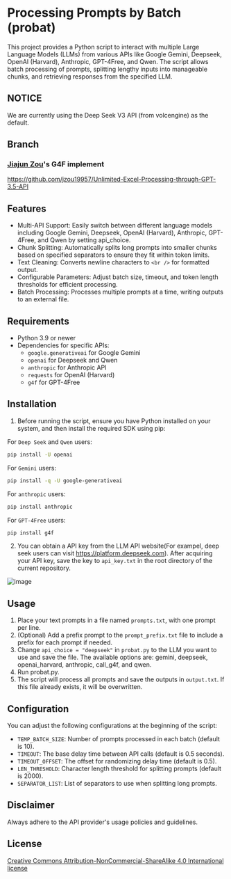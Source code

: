 # Processing Prompts by Batch (probat)

This project provides a Python script to interact with multiple Large Language Models (LLMs) from various APIs like Google Gemini, Deepseek, OpenAI (Harvard), Anthropic, GPT-4Free, and Qwen. The script allows batch processing of prompts, splitting lengthy inputs into manageable chunks, and retrieving responses from the specified LLM.

## NOTICE

We are currently using the Deep Seek V3 API (from volcengine) as the default. 

## Branch

### [Jiajun Zou](https://github.com/jzou19957)'s G4F implement

https://github.com/jzou19957/Unlimited-Excel-Processing-through-GPT-3.5-API

## Features

- Multi-API Support: Easily switch between different language models including Google Gemini, Deepseek, OpenAI (Harvard), Anthropic, GPT-4Free, and Qwen by setting api_choice.
- Chunk Splitting: Automatically splits long prompts into smaller chunks based on specified separators to ensure they fit within token limits.
- Text Cleaning: Converts newline characters to `<br />` for formatted output.
- Configurable Parameters: Adjust batch size, timeout, and token length thresholds for efficient processing.
- Batch Processing: Processes multiple prompts at a time, writing outputs to an external file.

## Requirements

  - Python 3.9 or newer
  - Dependencies for specific APIs:
    - `google.generativeai` for Google Gemini
    - `openai` for Deepseek and Qwen
    - `anthropic` for Anthropic API
    - `requests` for OpenAI (Harvard)
    - `g4f` for GPT-4Free

## Installation

1. Before running the script, ensure you have Python installed on your system, and then install the required SDK using pip:

For `Deep Seek` and `Qwen` users:
```bash
pip install -U openai
```

For `Gemini` users:
```bash
pip install -q -U google-generativeai
```

For `anthropic` users:
```bash
pip install anthropic
```

For `GPT-4Free` users:
```bash
pip install g4f
```

2. You can obtain a API key from the LLM API website(For exampel, deep seek users can visit https://platform.deepseek.com). After acquiring your API key, save the key to `api_key.txt` in the root directory of the current repository.

![image](https://github.com/cbdb-project/processing-prompts-by-batch/assets/8538710/f38a0f0f-732d-4f71-bdbd-b2054831b92d)

## Usage

1. Place your text prompts in a file named `prompts.txt`, with one prompt per line.
2. (Optional) Add a prefix prompt to the `prompt_prefix.txt` file to include a prefix for each prompt if needed.
3. Change `api_choice = "deepseek"` in `probat.py` to the LLM you want to use and save the file. The available options are: gemini, deepseek, openai_harvard, anthropic, call_g4f, and qwen.
4. Run probat.py.
5. The script will process all prompts and save the outputs in `output.txt`. If this file already exists, it will be overwritten.

## Configuration

You can adjust the following configurations at the beginning of the script:

  - `TEMP_BATCH_SIZE`: Number of prompts processed in each batch (default is 10).
  - `TIMEOUT`: The base delay time between API calls (default is 0.5 seconds).
  - `TIMEOUT_OFFSET`: The offset for randomizing delay time (default is 0.5).
  - `LEN_THRESHOLD`: Character length threshold for splitting prompts (default is 2000).
  - `SEPARATOR_LIST`: List of separators to use when splitting long prompts.


## Disclaimer

Always adhere to the API provider's usage policies and guidelines.

## License

[Creative Commons Attribution-NonCommercial-ShareAlike 4.0 International license](https://creativecommons.org/licenses/by-nc-sa/4.0/)
